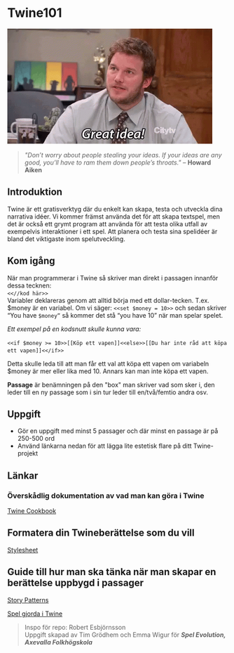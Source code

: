 # Twine101

![](tenor.gif)

> _"Don’t worry about people stealing your ideas. If your ideas are any good, you’ll have to ram them down people’s throats."_
– **Howard Aiken**

## Introduktion
Twine är ett gratisverktyg där du enkelt kan skapa, testa och utveckla dina narrativa idéer. Vi kommer främst använda det för att skapa textspel, men det är också ett grymt program att använda för att testa olika utfall av exempelvis interaktioner i ett spel. Att planera och testa sina spelidéer är bland det viktigaste inom spelutveckling.

## Kom igång
När man programmerar i Twine så skriver man direkt i passagen innanför dessa tecknen:\
`<<//kod här>>`  
Variabler deklareras genom att alltid börja med ett dollar-tecken. T.ex. $money är en variabel. Om vi säger: `<<set $money = 10>>` och sedan skriver “You have `$money”` så kommer det stå “you have 10” när man spelar spelet.

*Ett exempel på en kodsnutt skulle kunna vara:*

`<<if $money >= 10>>[[Köp ett vapen]]<<else>>[[Du har inte råd att köpa ett vapen]]<</if>>`

Detta skulle leda till att man får ett val att köpa ett vapen om variabeln $money är mer eller lika med 10. Annars kan man inte köpa ett vapen.

**Passage** är benämningen på den "box" man skriver vad som sker i, den leder till en ny passage som i sin tur leder till en/två/femtio andra osv.


## Uppgift
- Gör en uppgift med minst 5 passager och där minst en passage är på 250-500 ord
- Använd länkarna nedan för att lägga lite estetisk flare på ditt Twine-projekt

## Länkar
### Överskådlig dokumentation av vad man kan göra i Twine
[Twine Cookbook]([url](https://twinery.org/cookbook/index.html))

## Formatera din Twineberättelse som du vill
[Stylesheet]([url](https://www.w3schools.com/css/default.asp))

## Guide till hur man ska tänka när man skapar en berättelse uppbygd i passager
[Story Patterns]([url](https://heterogenoustasks.wordpress.com/2015/01/26/standard-patterns-in-choice-based-games/))


[Spel gjorda i Twine]([url](https://itch.io/games/made-with-twine))

> Inspo för repo: Robert Esbjörnsson\
> Uppgift skapad av Tim Grödhem och Emma Wigur för **_Spel Evolution, Axevalla Folkhögskola_**

